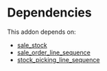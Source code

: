 # Dependencies

This addon depends on:

- [sale_stock](../../../../../oca-ocb-sale/odoo-bringout-oca-ocb-sale_stock)
- [sale_order_line_sequence](../../../../odoo-bringout-oca-sale-workflow-sale_order_line_sequence)
- [stock_picking_line_sequence](../../../../odoo-bringout-oca-stock-logistics-workflow-stock_picking_line_sequence)
